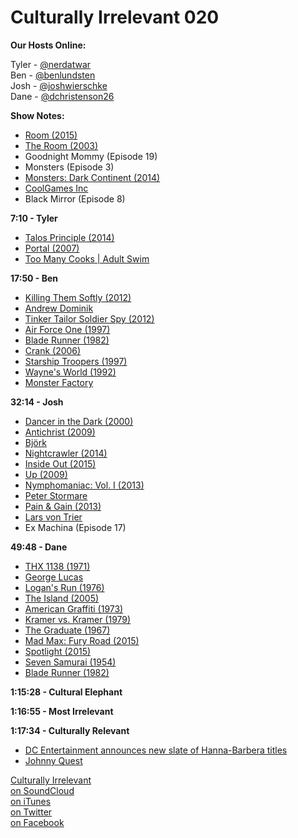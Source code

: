 # Culturally Irrelevant 020

**Our Hosts Online:**

Tyler - [@nerdatwar]  
Ben - [@benlundsten]  
Josh - [@joshwierschke]  
Dane - [@dchristenson26]  

**Show Notes:**    

 - [Room (2015)](http://www.imdb.com/title/tt3170832/)   
 - [The Room (2003)](http://www.imdb.com/title/tt0368226/)   
 - Goodnight Mommy (Episode 19)   
 - Monsters (Episode 3)   
 - [Monsters: Dark Continent (2014)](http://www.imdb.com/title/tt1935302/)   
 - [CoolGames Inc](http://www.polygon.com/coolgamesinc)   
 - Black Mirror (Episode 8)

**7:10 - Tyler**  

 - [Talos Principle (2014)](https://en.wikipedia.org/wiki/The_Talos_Principle)   
 - [Portal (2007)](http://bit.ly/1JWZtZl)   
 - [Too Many Cooks | Adult Swim](https://www.youtube.com/watch?v=QrGrOK8oZG8)   

**17:50 - Ben**   

 - [Killing Them Softly (2012)](http://www.imdb.com/title/tt1764234/)   
 - [Andrew Dominik](http://www.imdb.com/name/nm0231596/)   
 - [Tinker Tailor Soldier Spy (2012)](http://www.imdb.com/title/tt1340800/)   
 - [Air Force One (1997)](http://www.imdb.com/title/tt0118571/)   
 - [Blade Runner (1982)](http://www.imdb.com/title/tt0083658/)   
 - [Crank (2006)](http://www.imdb.com/title/tt0479884/)   
 - [Starship Troopers (1997)](http://www.imdb.com/title/tt0120201/)   
 - [Wayne's World (1992)](http://www.imdb.com/title/tt0105793/)   
 - [Monster Factory](https://www.youtube.com/playlist?list=PLaDrN74SfdT6duuVl_8qxJ5eaaPHRX_ij)   

**32:14 - Josh**   

 - [Dancer in the Dark (2000)](http://www.imdb.com/title/tt0168629/)   
 - [Antichrist (2009)](http://www.imdb.com/title/tt0870984/)   
 - [Björk](https://en.wikipedia.org/wiki/Bj%C3%B6rk)   
 - [Nightcrawler (2014)](http://www.imdb.com/title/tt2872718/)   
 - [Inside Out (2015)](http://www.imdb.com/title/tt2096673/)   
 - [Up (2009)](http://www.imdb.com/title/tt1049413/)   
 - [Nymphomaniac: Vol. I (2013)](http://www.imdb.com/title/tt1937390/)   
 - [Peter Stormare](http://www.imdb.com/name/nm0001780/)   
 - [Pain & Gain (2013)](http://www.imdb.com/title/tt1980209/)   
 - [Lars von Trier](http://www.imdb.com/name/nm0001885/)   
 - Ex Machina (Episode 17)   

**49:48 - Dane**   

 - [THX 1138 (1971)](http://www.imdb.com/title/tt0066434/)   
 - [George Lucas](http://www.imdb.com/name/nm0000184/)   
 - [Logan's Run (1976)](http://www.imdb.com/title/tt0074812/)   
 - [The Island (2005)](http://www.imdb.com/title/tt0399201/)   
 - [American Graffiti (1973)](http://www.imdb.com/title/tt0069704/)   
 - [Kramer vs. Kramer (1979)](http://www.imdb.com/title/tt0079417/)   
 - [The Graduate (1967)](http://www.imdb.com/title/tt0061722/)   
 - [Mad Max: Fury Road (2015)](http://www.imdb.com/title/tt1392190/)   
 - [Spotlight (2015)](http://www.imdb.com/title/tt1895587/)   
 - [Seven Samurai (1954)](http://www.imdb.com/title/tt0047478/)   
 - [Blade Runner (1982)](http://www.imdb.com/title/tt0083658/)   

**1:15:28 - Cultural Elephant**   

**1:16:55 - Most Irrelevant**   

**1:17:34 - Culturally Relevant**   

 - [DC Entertainment announces new slate of Hanna-Barbera titles](http://www.ew.com/2016/01/28/dc-entertainment-hanna-barbera-titles)   
 - [Johnny Quest](http://www.imdb.com/title/tt1083850/)   


[Culturally Irrelevant](http://www.culturallyirrelevant.com/)  
[on SoundCloud](https://soundcloud.com/culturally-irrelevant)  
[on iTunes](https://itun.es/i6Lj4FQ)  
[on Twitter](https://twitter.com/cirrelevantpod)  
[on Facebook](https://www.facebook.com/culturallyirrelevant)  

[@nerdatwar]: http://twitter.com/nerdatwar  
[@benlundsten]: http://twitter.com/benlundsten  
[@joshwierschke]: http://twitter.com/joshwierschke  
[@dchristenson26]: https://twitter.com/dchristenson26  
